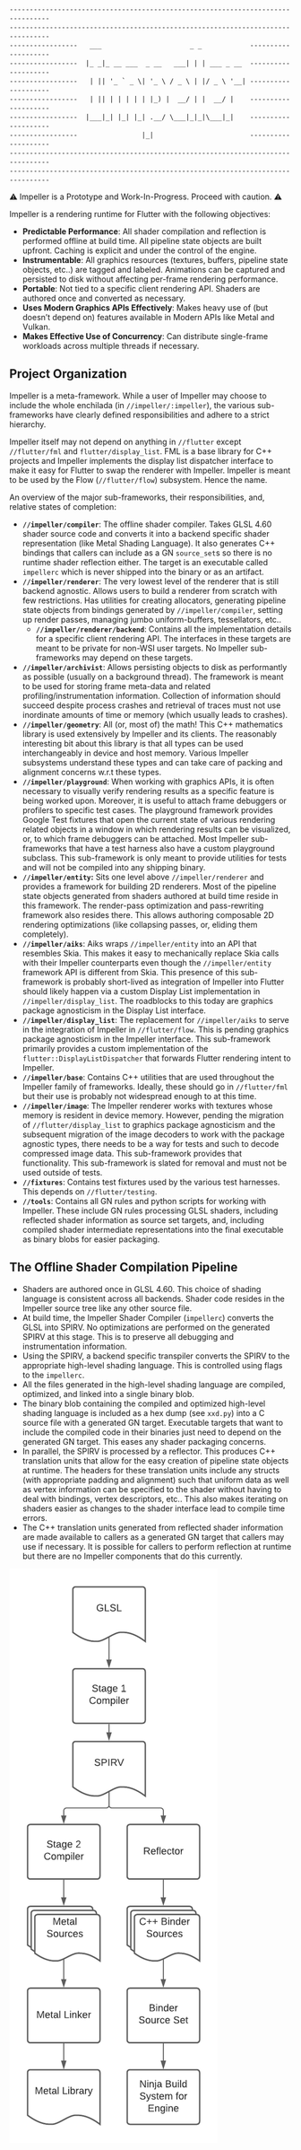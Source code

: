 ```
--------------------------------------------------------------------------------
--------------------------------------------------------------------------------
-----------------   ___                      _ _            --------------------
-----------------  |_ _|_ __ ___  _ __   ___| | | ___ _ __  --------------------
-----------------   | || '_ ` _ \| '_ \ / _ \ | |/ _ \ '__| --------------------
-----------------   | || | | | | | |_) |  __/ | |  __/ |    --------------------
-----------------  |___|_| |_| |_| .__/ \___|_|_|\___|_|    --------------------
-----------------                |_|                        --------------------
--------------------------------------------------------------------------------
--------------------------------------------------------------------------------
```

⚠️ Impeller is a Prototype and Work-In-Progress. Proceed with caution. ⚠️

Impeller is a rendering runtime for Flutter with the following objectives:



* **Predictable Performance**: All shader compilation and reflection is performed offline at build time. All pipeline state objects are built upfront. Caching is explicit and under the control of the engine.
* **Instrumentable**: All graphics resources (textures, buffers, pipeline state objects, etc..) are tagged and labeled. Animations can be captured and persisted to disk without affecting per-frame rendering performance.
* **Portable**: Not tied to a specific client rendering API. Shaders are authored once and converted as necessary.
* **Uses Modern Graphics APIs Effectively**: Makes heavy use of (but doesn’t depend on) features available in Modern APIs like Metal and Vulkan.
* **Makes Effective Use of Concurrency**: Can distribute single-frame workloads across multiple threads if necessary.

## Project Organization

Impeller is a meta-framework. While a user of Impeller may choose to include the whole enchilada (in `//impeller/:impeller`), the various sub-frameworks have clearly defined responsibilities and adhere to a strict hierarchy.

Impeller itself may not depend on anything in `//flutter` except `//flutter/fml` and `flutter/display_list`. FML is a base library for C++ projects and Impeller implements the display list dispatcher interface to make it easy for Flutter to swap the renderer with Impeller. Impeller is meant to be used by the Flow (`//flutter/flow`) subsystem. Hence the name.

An overview of the major sub-frameworks, their responsibilities, and, relative states of completion:

* **`//impeller/compiler`**: The offline shader compiler. Takes GLSL 4.60 shader source code and converts it into a backend specific shader representation (like Metal Shading Language). It also generates C++ bindings that callers can include as a GN `source_set`s so there is no runtime shader reflection either. The target is an executable called `impellerc` which is never shipped into the binary or as an artifact.
* **`//impeller/renderer`**: The very lowest level of the renderer that is still backend agnostic. Allows users to build a renderer from scratch with few restrictions. Has utilities for creating allocators, generating pipeline state objects from bindings generated by `//impeller/compiler`, setting up render passes, managing jumbo uniform-buffers, tessellators, etc..
    * **`//impeller/renderer/backend`**: Contains all the implementation details for a specific client rendering API. The interfaces in these targets are meant to be private for non-WSI user targets. No Impeller sub-frameworks may depend on these targets.
* **`//impeller/archivist`**: Allows persisting objects to disk as performantly as possible (usually on a background thread). The framework is meant to be used for storing frame meta-data and related profiling/instrumentation information. Collection of information should succeed despite process crashes and retrieval of traces must not use inordinate amounts of time or memory (which usually leads to crashes).
* **`//impeller/geometry`**: All (or, most of) the math! This C++ mathematics library is used extensively by Impeller and its clients. The reasonably interesting bit about this library is that all types can be used interchangeably in device and host memory. Various Impeller subsystems understand these types and can take care of packing and alignment concerns w.r.t these types.
* **`//impeller/playground`**: When working with graphics APIs, it is often necessary to visually verify rendering results as a specific feature is being worked upon. Moreover, it is useful to attach frame debuggers or profilers to specific test cases. The playground framework provides Google Test fixtures that open the current state of various rendering related objects in a window in which rendering results can be visualized, or, to which frame debuggers can be attached. Most Impeller sub-frameworks that have a test harness also have a custom playground subclass. This sub-framework is only meant to provide utilities for tests and will not be compiled into any shipping binary. 
* **`//impeller/entity`:** Sits one level above `//impeller/renderer` and provides a framework for building 2D renderers. Most of the pipeline state objects generated from shaders authored at build time reside in this framework. The render-pass optimization and pass-rewriting framework also resides there. This allows authoring composable 2D rendering optimizations (like collapsing passes, or, eliding them completely).
* **`//impeller/aiks`**: Aiks wraps `//impeller/entity` into an API that resembles Skia. This makes it easy to mechanically replace Skia calls with their Impeller counterparts even though the `//impeller/entity` framework API is different from Skia. This presence of this sub-framework is probably short-lived as integration of Impeller into Flutter should likely happen via a custom Display List implementation in `//impeller/display_list`. The roadblocks to this today are graphics package agnosticism in the Display List interface.
* **`//impeller/display_list`**: The replacement for `//impeller/aiks` to serve in the integration of Impeller in `//flutter/flow`. This is pending graphics package agnosticism in the Impeller interface. This sub-framework primarily provides a custom implementation of the `flutter::DisplayListDispatcher` that forwards Flutter rendering intent to Impeller.
* **`//impeller/base`**: Contains C++ utilities that are used throughout the Impeller family of frameworks. Ideally, these should go in `//flutter/fml` but their use is probably not widespread enough to at this time.
* **`//impeller/image`**: The Impeller renderer works with textures whose memory is resident in device memory. However, pending the migration of `//flutter/display_list` to graphics package agnosticism and the subsequent migration of the image decoders to work with the package agnostic types, there needs to be a way for tests and such to decode compressed image data. This sub-framework provides that functionality. This sub-framework is slated for removal and must not be used outside of tests.
* **`//fixtures`**: Contains test fixtures used by the various test harnesses. This depends on `//flutter/testing`.
* **`//tools`**: Contains all GN rules and python scripts for working with Impeller. These include GN rules processing GLSL shaders, including reflected shader information as source set targets, and, including compiled shader intermediate representations into the final executable as binary blobs for easier packaging.

## The Offline Shader Compilation Pipeline

* Shaders are authored once in GLSL 4.60. This choice of shading language is consistent across all backends. Shader code resides in the Impeller source tree like any other source file.
* At build time, the Impeller Shader Compiler (`impellerc`) converts the GLSL into SPIRV. No optimizations are performed on the generated SPIRV at this stage. This is to preserve all debugging and instrumentation information.
* Using the SPIRV, a backend specific transpiler converts the SPIRV to the appropriate high-level shading language. This is controlled using flags to the `impellerc`.
* All the files generated in the high-level shading language are compiled, optimized, and linked into a single binary blob.
* The binary blob containing the compiled and optimized high-level shading language is included as a hex dump (see `xxd.py`) into a C source file with a generated GN target. Executable targets that want to include the compiled code in their binaries just need to depend on the generated GN target. This eases any shader packaging concerns.
* In parallel, the SPIRV is processed by a reflector. This produces C++ translation units that allow for the easy creation of pipeline state objects at runtime. The headers for these translation units include any structs (with appropriate padding and alignment) such that uniform data as well as vertex information can be specified to the shader without having to deal with bindings, vertex descriptors, etc.. This also makes iterating on shaders easier as changes to the shader interface lead to compile time errors.
* The C++ translation units generated from reflected shader information are made available to callers as a generated GN target that callers may use if necessary. It is possible for callers to perform reflection at runtime but there are no Impeller components that do this currently.

![Shader Compilation Pipeline](docs/shader_pipeline.png)
